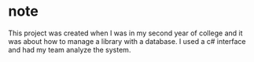 # note
This project was created when I was in my second year of college and it was about how to manage a library with a database. I used a c# interface and had my team analyze the system.